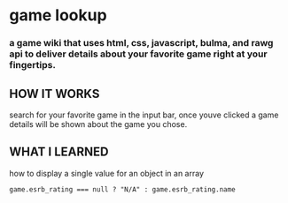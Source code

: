 # game lookup

### a game wiki that uses html, css, javascript, bulma, and rawg api to deliver details about your favorite game right at your fingertips.


## HOW IT WORKS

search for your favorite game in the input bar, once youve clicked a game details will be shown about the game you chose.

## WHAT I LEARNED

how to display a single value for an object in an array 

` game.esrb_rating === null ? "N/A" : game.esrb_rating.name `




